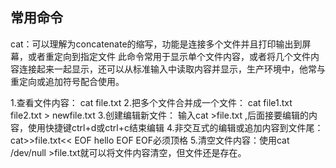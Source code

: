 ## 常用命令
cat：可以理解为concatenate的缩写，功能是连接多个文件并且打印输出到屏幕，或者重定向到指定文件
此命令常用于显示单个文件内容，或者将几个文件内容连接起来一起显示，还可以从标准输入中读取内容并显示，生产环境中，他常与重定向或追加符号配合使用。

1.查看文件内容： cat file.txt
2.把多个文件合并成一个文件： cat file1.txt file2.txt > newfile.txt
3.创建编辑新文件： 输入cat >file.txt ,后面接要编辑的内容，使用快捷键ctrl+d或ctrl+c结束编辑
4.非交互式的编辑或追加内容到文件尾：cat>>file.txt<< EOF
									  hello
EOF
EOF必须顶格
5.清空文件内容：使用cat /dev/null >file.txt就可以将文件内容清空，但文件还是存在。

